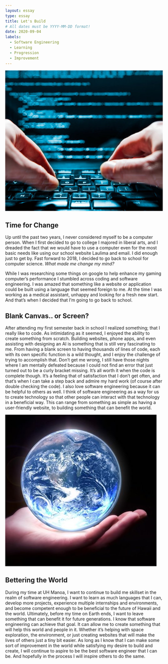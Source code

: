 ```yaml
---
layout: essay
type: essay
title: Let's Build
# All dates must be YYYY-MM-DD format!
date: 2020-09-04
labels:
  - Software Engineering
  - Learning
  - Progression
  - Improvement
---
```


<img class="ui tiny left circular floated image" src="../images/Software-Engineering.jpg">

## Time for Change

Up until the past two years, I never considered myself to be a computer person. When I first decided to go to college I majored in liberal arts, and I dreaded the fact that we would have to use a computer even for the most basic needs like using our school website Laulima and email. I did enough just to get by. Fast forward to 2018, I decided to go back to school for computer science. *What made me change my mind?*

While I was researching some things on google to help enhance my gaming computer’s performance I stumbled across coding and software engineering. I was amazed that something like a website or application could be built using a language that seemed foreign to me. At the time I was working as a medical assistant, unhappy and looking for a fresh new start. And that’s when I decided that I’m going to go back to school.


## Blank Canvas.. or Screen?

After attending my first semester back in school I realized something; that I really like to code. As intimidating as it seemed, I enjoyed the ability to create something from scratch. Building websites, phone apps, and even assisting with designing an AI is something that is still very fascinating to me. From having a blank screen to having thousands of lines of code, each with its own specific function is a wild thought, and I enjoy the challenge of trying to accomplish that. Don’t get me wrong, I still have those nights where I am mentally defeated because I could not find an error that just turned out to be a curly bracket missing. It’s all worth it when the code is complete though. It’s a feeling that of satisfaction that I don’t get often, and that’s when I can take a step back and admire my hard work (of course after double checking the code). I also love software engineering because it can be helpful to others as well. I think of software engineering as a way for us to create technology so that other people can interact with that technology in a beneficial way. This can range from something as simple as having a user-friendly website, to building something that can benefit the world.


<img class="ui tiny left circular floated image" src="../images/world.jpg">

## Bettering the World

During my time at UH Manoa, I want to continue to build me skillset in the realm of software engineering. I want to learn as much languages that I can, develop more projects, experience multiple internships and environments, and become competent enough to be beneficial to the future of Hawaii and the world. Ultimately, before my time on Earth ends, I want to leave something that can benefit it for future generations. I know that software engineering can achieve that goal. It can allow me to create something that will help this world and people in it. Whether it’s helping with space exploration, the environment, or just creating websites that will make the lives of others just a tiny bit easier. As long as I know that I can make some sort of improvement in the world while satisfying my desire to build and create, I will continue to aspire to be the best software engineer that I can be. And hopefully in the process I will inspire others to do the same. 

